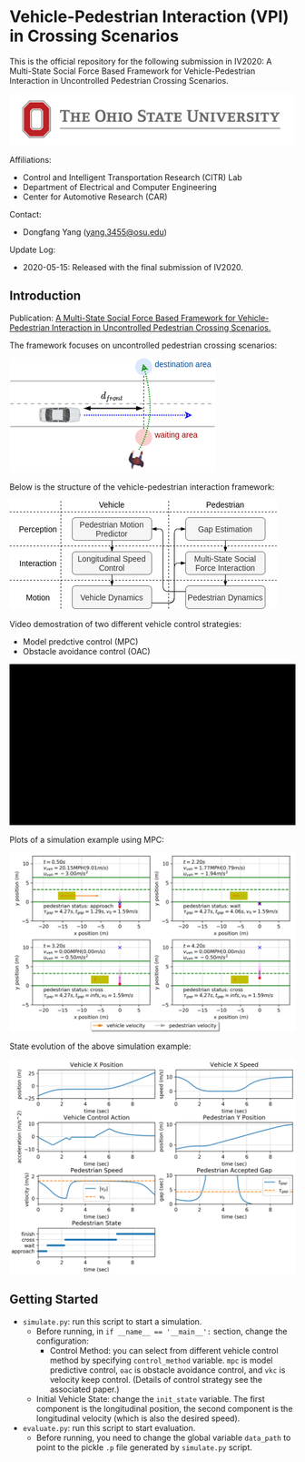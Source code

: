 # Vehicle-Pedestrian Interaction (VPI) in Crossing Scenarios
This is the official repository for the following submission in IV2020: A Multi-State Social Force Based Framework for Vehicle-Pedestrian Interaction in Uncontrolled Pedestrian Crossing Scenarios.

<img src="repo_media/osu-logo.jpg" width="500">

Affiliations:
- Control and Intelligent Transportation Research (CITR) Lab
- Department of Electrical and Computer Engineering
- Center for Automotive Research (CAR)

Contact:
- Dongfang Yang (yang.3455@osu.edu)

Update Log:
- 2020-05-15: Released with the final submission of IV2020.

## Introduction

Publication: [A Multi-State Social Force Based Framework for Vehicle-Pedestrian Interaction in Uncontrolled Pedestrian Crossing Scenarios.]()

The framework focuses on uncontrolled pedestrian crossing scenarios:

![scenario](repo_media/scenario.png)

Below is the structure of the vehicle-pedestrian interaction framework:

![framework](repo_media/framework.png)

Video demostration of two different vehicle control strategies:
- Model predctive control (MPC)
- Obstacle avoidance control (OAC)

<!-- <video width="320" height="240" controls>
  <source src="repo_media/video_sim_mpc.mp4" type="video/mp4">
Your browser does not support the video tag.
</video> -->

[![Demo CountPages alpha](repo_media/video.gif)](https://youtu.be/PDsNBEVrVhw)


Plots of a simulation example using MPC:

![scene](repo_media/sim_scene.png)

State evolution of the above simulation example:

![data](repo_media/sim_data.png)

<!-- <img src="repo_media/sim_scene.png" width="600">
<img src="repo_media/sim_data.png" width="600"> -->


## Getting Started

- `simulate.py`: run this script to start a simulation.
  - Before running, in `if __name__ == '__main__':` section, change the configuration:
    - Control Method: you can select from different vehicle control method by specifying `control_method` variable. `mpc` is model predictive control, `oac` is obstacle avoidance control, and `vkc` is velocity keep control. (Details of control strategy see the associated paper.)
  - Initial Vehicle State: change the `init_state` variable. The first component is the longitudinal position, the second component is the longitudinal velocity (which is also the desired speed).
- `evaluate.py`: run this script to start evaluation.
  - Before running, you need to change the global variable `data_path` to point to the pickle `.p` file generated by `simulate.py` script.
